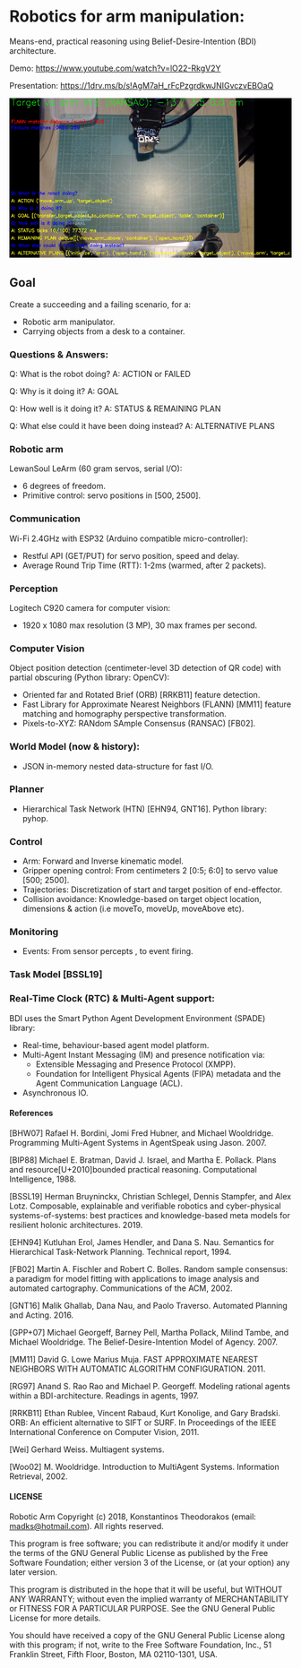 # Robotics for arm manipulation:

Means-end, practical reasoning using Belief-Desire-Intention (BDI) architecture.

Demo: https://www.youtube.com/watch?v=lO22-RkgV2Y

Presentation: https://1drv.ms/b/s!AgM7aH_rFcPzgrdkwJNIGvczvEBOaQ

![Means-end, practical reasoning using Belief-Desire-Intention (BDI) architecture.](pics/arm_demo_pic.png)

## Goal
Create a succeeding and a failing scenario, for a:
- Robotic arm manipulator.
- Carrying objects from a desk to a container.

### Questions & Answers:
Q: What is the robot doing? A: ACTION or FAILED

Q: Why is it doing it? A: GOAL

Q: How well is it doing it? A: STATUS & REMAINING PLAN

Q: What else could it have been doing instead? A: ALTERNATIVE PLANS

### Robotic arm
LewanSoul LeArm (60 gram servos, serial I/O):

- 6 degrees of freedom.
- Primitive control: servo positions in [500, 2500].

### Communication
Wi-Fi 2.4GHz with ESP32 (Arduino compatible micro-controller):

- Restful API (GET/PUT) for servo position, speed and delay.
- Average Round Trip Time (RTT):  1-2ms (warmed, after 2 packets).

### Perception
Logitech C920 camera for computer vision:

- 1920 x 1080 max resolution (3 MP), 30 max frames per second.

### Computer Vision
Object position detection (centimeter-level 3D detection of QR code) with partial obscuring (Python library: OpenCV):

- Oriented far and Rotated Brief (ORB) [RRKB11] feature detection.
- Fast Library for Approximate Nearest Neighbors (FLANN) [MM11] feature matching and homography perspective transformation.
- Pixels-to-XYZ: RANdom SAmple Consensus (RANSAC) [FB02].

### World Model (now & history):
- JSON in-memory nested data-structure for fast I/O.

### Planner
- Hierarchical Task Network (HTN) [EHN94, GNT16]. Python library: pyhop.

### Control
- Arm: Forward and Inverse kinematic model.
- Gripper opening control: From centimeters 2 [0:5; 6:0] to servo value [500; 2500].
- Trajectories: Discretization of start and target position of end-effector.
- Collision avoidance: Knowledge-based on target object location, dimensions & action (i.e
moveTo, moveUp, moveAbove etc).

### Monitoring
- Events: From sensor percepts , to event firing.

### Task Model [BSSL19]

### Real-Time Clock (RTC) & Multi-Agent support:
BDI uses the Smart Python Agent Development Environment (SPADE) library:

- Real-time, behaviour-based agent model platform.
- Multi-Agent Instant Messaging (IM) and presence notification via:
  - Extensible Messaging and Presence Protocol (XMPP).
  - Foundation for Intelligent Physical Agents (FIPA) metadata and the Agent Communication Language (ACL). 
- Asynchronous IO.

#### References

[BHW07] Rafael H. Bordini, Jomi Fred Hubner, and Michael Wooldridge. Programming Multi-Agent Systems in AgentSpeak using Jason. 2007.

[BIP88] Michael E. Bratman, David J. Israel, and Martha E. Pollack. Plans and resource[U+2010]bounded practical reasoning. Computational Intelligence, 1988.

[BSSL19] Herman Bruyninckx, Christian Schlegel, Dennis Stampfer, and Alex Lotz. Composable, explainable and verifiable robotics and cyber-physical systems-of-systems: best practices and knowledge-based meta models for resilient holonic architectures. 2019.

[EHN94] Kutluhan Erol, James Hendler, and Dana S. Nau. Semantics for Hierarchical Task-Network Planning. Technical report, 1994.

[FB02] Martin A. Fischler and Robert C. Bolles. Random sample consensus: a paradigm for model fitting with applications to image analysis and automated cartography. Communications of the ACM, 2002.

[GNT16] Malik Ghallab, Dana Nau, and Paolo Traverso. Automated Planning and Acting. 2016.

[GPP+07] Michael Georgeff, Barney Pell, Martha Pollack, Milind Tambe, and Michael Wooldridge. The Belief-Desire-Intention Model of Agency. 2007.

[MM11] David G. Lowe Marius Muja. FAST APPROXIMATE NEAREST NEIGHBORS WITH AUTOMATIC ALGORITHM CONFIGURATION. 2011.

[RG97] Anand S. Rao Rao and Michael P. Georgeff. Modeling rational agents within a BDI-architecture. Readings in agents, 1997.

[RRKB11] Ethan Rublee, Vincent Rabaud, Kurt Konolige, and Gary Bradski. ORB: An efficient alternative to SIFT or SURF. In Proceedings of the IEEE International Conference on Computer Vision, 2011.

[Wei] Gerhard Weiss. Multiagent systems.

[Woo02] M. Wooldridge. Introduction to MultiAgent Systems. Information Retrieval, 2002.

#### LICENSE

Robotic Arm
Copyright (c) 2018, Konstantinos Theodorakos (email: madks@hotmail.com).
All rights reserved.

This program is free software; you can redistribute it and/or
modify it under the terms of the GNU General Public License
as published by the Free Software Foundation; either version 3
of the License, or (at your option) any later version.

This program is distributed in the hope that it will be useful,
but WITHOUT ANY WARRANTY; without even the implied warranty of
MERCHANTABILITY or FITNESS FOR A PARTICULAR PURPOSE.  See the
GNU General Public License for more details.

You should have received a copy of the GNU General Public License
along with this program; if not, write to the Free Software
Foundation, Inc., 51 Franklin Street, Fifth Floor, Boston, MA  02110-1301, USA.